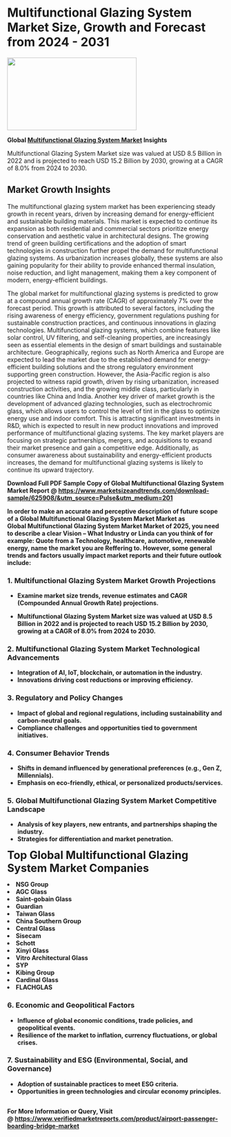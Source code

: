 <H1>Multifunctional Glazing System Market Size, Growth and Forecast from 2024 - 2031</H1><img class="aligncenter size-medium wp-image-584254" src="https://thirdeyenews.in/wp-content/uploads/2024/09/Global-Market-Research-300x168.jpeg" alt="" width="300" height="168" /><p><strong>Global&nbsp;<a href="https://www.marketsizeandtrends.com/download-sample/625908/&amp;utm_source=Pulse&amp;utm_medium=201">Multifunctional Glazing System Market</a> Insights</strong></p><p>Multifunctional Glazing System Market size was valued at USD 8.5 Billion in 2022 and is projected to reach USD 15.2 Billion by 2030, growing at a CAGR of 8.0% from 2024 to 2030.</p><p><h2>Market Growth Insights</h2> <p>The multifunctional glazing system market has been experiencing steady growth in recent years, driven by increasing demand for energy-efficient and sustainable building materials. This market is expected to continue its expansion as both residential and commercial sectors prioritize energy conservation and aesthetic value in architectural designs. The growing trend of green building certifications and the adoption of smart technologies in construction further propel the demand for multifunctional glazing systems. As urbanization increases globally, these systems are also gaining popularity for their ability to provide enhanced thermal insulation, noise reduction, and light management, making them a key component of modern, energy-efficient buildings.</p> <p><strong></strong></p> <p>The global market for multifunctional glazing systems is predicted to grow at a compound annual growth rate (CAGR) of approximately 7% over the forecast period. This growth is attributed to several factors, including the rising awareness of energy efficiency, government regulations pushing for sustainable construction practices, and continuous innovations in glazing technologies. Multifunctional glazing systems, which combine features like solar control, UV filtering, and self-cleaning properties, are increasingly seen as essential elements in the design of smart buildings and sustainable architecture. Geographically, regions such as North America and Europe are expected to lead the market due to the established demand for energy-efficient building solutions and the strong regulatory environment supporting green construction. However, the Asia-Pacific region is also projected to witness rapid growth, driven by rising urbanization, increased construction activities, and the growing middle class, particularly in countries like China and India. Another key driver of market growth is the development of advanced glazing technologies, such as electrochromic glass, which allows users to control the level of tint in the glass to optimize energy use and indoor comfort. This is attracting significant investments in R&D, which is expected to result in new product innovations and improved performance of multifunctional glazing systems. The key market players are focusing on strategic partnerships, mergers, and acquisitions to expand their market presence and gain a competitive edge. Additionally, as consumer awareness about sustainability and energy-efficient products increases, the demand for multifunctional glazing systems is likely to continue its upward trajectory.</p> <p><strong></p><p><span class=""><strong>Download Full PDF Sample Copy of Global Multifunctional Glazing System Market Report</strong> @ <a href="https://www.marketsizeandtrends.com/download-sample/625908/&amp;utm_source=Pulse&amp;utm_medium=201" target="_blank">https://www.marketsizeandtrends.com/download-sample/625908/&amp;utm_source=Pulse&amp;utm_medium=201</a></span></p><p>In order to make an accurate and perceptive description of future scope of a Global&nbsp;Multifunctional Glazing System Market Market as Global&nbsp;Multifunctional Glazing System Market Market of 2025, you need to describe a clear Vision &ndash; What Industry or Linda can you think of for example: Quote from a Technology, healthcare, automotive, renewable energy, name the market you are Reffering to. However, some general trends and factors usually impact market reports and their future outlook include:</p><h3>1.&nbsp;<strong>Multifunctional Glazing System Market Growth Projections</strong></h3><ul><li>Examine market size trends, revenue estimates and CAGR (Compounded Annual Growth Rate) projections.</li><li><p>Multifunctional Glazing System Market size was valued at USD 8.5 Billion in 2022 and is projected to reach USD 15.2 Billion by 2030, growing at a CAGR of 8.0% from 2024 to 2030.</p></li></ul><h3>2.&nbsp;<strong>Multifunctional Glazing System Market Technological Advancements</strong></h3><ul><li>Integration of AI, IoT, blockchain, or automation in the industry.</li><li>Innovations driving cost reductions or improving efficiency.</li></ul><h3>3.&nbsp;<strong>Regulatory and Policy Changes</strong></h3><ul><li>Impact of global and regional regulations, including sustainability and carbon-neutral goals.</li><li>Compliance challenges and opportunities tied to government initiatives.</li></ul><h3>4.&nbsp;<strong>Consumer Behavior Trends</strong></h3><ul><li>Shifts in demand influenced by generational preferences (e.g., Gen Z, Millennials).</li><li>Emphasis on eco-friendly, ethical, or personalized products/services.</li></ul><h3>5.&nbsp;<strong>Global Multifunctional Glazing System Market Competitive Landscape</strong></h3><ul><li>Analysis of key players, new entrants, and partnerships shaping the industry.</li><li>Strategies for differentiation and market penetration.</li></ul><p data-pm-slice="1 1 []"><span style="color: inherit; font-family: inherit; font-size: 25px;">Top Global Multifunctional Glazing System Market Companies</span></p><div class="" data-test-id=""><p><li>NSG Group</li><li> AGC Glass</li><li> Saint-gobain Glass</li><li> Guardian</li><li> Taiwan Glass</li><li> China Southern Group</li><li> Central Glass</li><li> Sisecam</li><li> Schott</li><li> Xinyi Glass</li><li> Vitro Architectural Glass</li><li> SYP</li><li> Kibing Group</li><li> Cardinal Glass</li><li> FLACHGLAS</li></p></div><h3>6.&nbsp;<strong>Economic and Geopolitical Factors</strong></h3><ul><li>Influence of global economic conditions, trade policies, and geopolitical events.</li><li>Resilience of the market to inflation, currency fluctuations, or global crises.</li></ul><h3>7.&nbsp;<strong>Sustainability and ESG (Environmental, Social, and Governance)</strong></h3><ul><li>Adoption of sustainable practices to meet ESG criteria.</li><li>Opportunities in green technologies and circular economy principles.</li></ul><h2><strong style="font-size: 14px;">For More Information or Query, Visit @&nbsp;</strong><a style="background-color: #ffffff; font-size: 14px;" href="https://www.marketsizeandtrends.com/report/multifunctional-glazing-system-market/" target="_blank">https://www.verifiedmarketreports.com/product/airport-passenger-boarding-bridge-market</a></h2>
